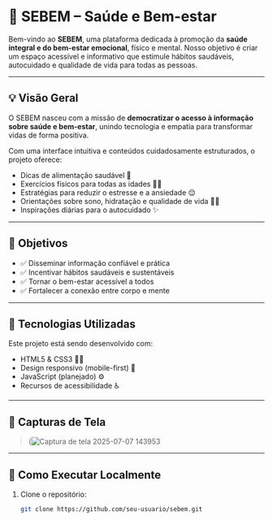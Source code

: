 # 🌿 SEBEM – Saúde e Bem-estar

Bem-vindo ao **SEBEM**, uma plataforma dedicada à promoção da **saúde integral e do bem-estar emocional**, físico e mental. Nosso objetivo é criar um espaço acessível e informativo que estimule hábitos saudáveis, autocuidado e qualidade de vida para todas as pessoas.

---

## 💡 Visão Geral

O SEBEM nasceu com a missão de **democratizar o acesso à informação sobre saúde e bem-estar**, unindo tecnologia e empatia para transformar vidas de forma positiva.

Com uma interface intuitiva e conteúdos cuidadosamente estruturados, o projeto oferece:

- Dicas de alimentação saudável 🍎  
- Exercícios físicos para todas as idades 🏃‍♂️  
- Estratégias para reduzir o estresse e a ansiedade 😌  
- Orientações sobre sono, hidratação e qualidade de vida 🌙💧  
- Inspirações diárias para o autocuidado ✨  

---

## 🎯 Objetivos

- ✅ Disseminar informação confiável e prática
- ✅ Incentivar hábitos saudáveis e sustentáveis
- ✅ Tornar o bem-estar acessível a todos
- ✅ Fortalecer a conexão entre corpo e mente

---

## 🧱 Tecnologias Utilizadas

Este projeto está sendo desenvolvido com:

- HTML5 & CSS3 📄🎨  
- Design responsivo (mobile-first) 📱  
- JavaScript (planejado) ⚙️  
- Recursos de acessibilidade ♿

---

## 📸 Capturas de Tela

> (![Captura de tela 2025-07-07 143953](https://github.com/user-attachments/assets/dacbf6fe-fabd-4461-972b-52b51f949d34)


---

## 🚀 Como Executar Localmente

1. Clone o repositório:
   ```bash
   git clone https://github.com/seu-usuario/sebem.git
